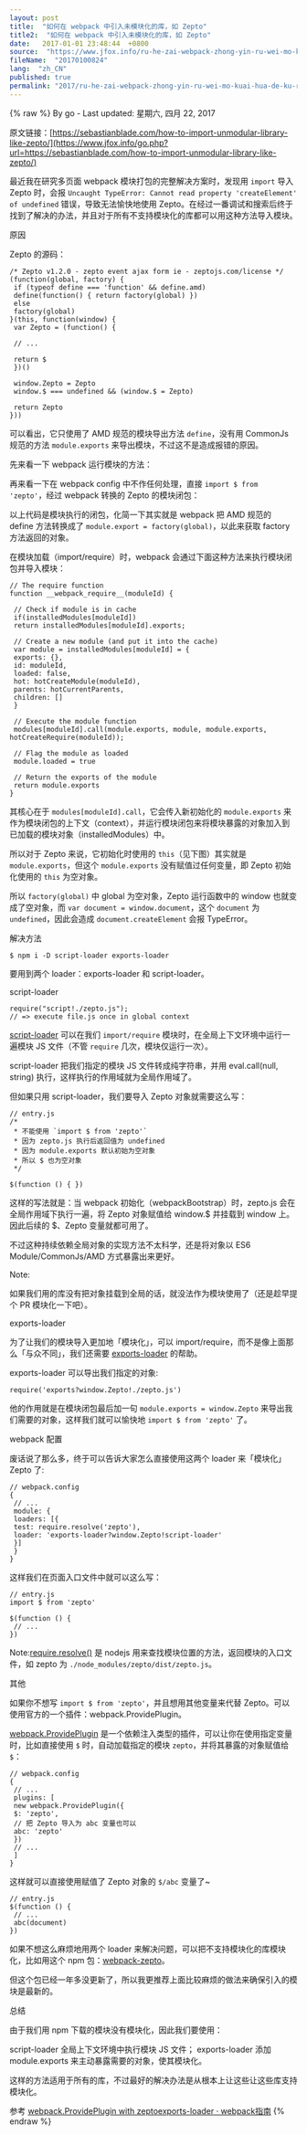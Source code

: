 ```yaml
---
layout: post
title:  "如何在 webpack 中引入未模块化的库，如 Zepto"
title2:  "如何在 webpack 中引入未模块化的库，如 Zepto"
date:   2017-01-01 23:48:44  +0800
source:  "https://www.jfox.info/ru-he-zai-webpack-zhong-yin-ru-wei-mo-kuai-hua-de-ku-ru-zepto.html"
fileName:  "20170100824"
lang:  "zh_CN"
published: true
permalink: "2017/ru-he-zai-webpack-zhong-yin-ru-wei-mo-kuai-hua-de-ku-ru-zepto.html"
---
```

{% raw %}
By go - Last updated: 星期六, 四月 22, 2017

原文链接：[https://sebastianblade.com/how-to-import-unmodular-library-like-zepto/](https://www.jfox.info/go.php?url=https://sebastianblade.com/how-to-import-unmodular-library-like-zepto/)

最近我在研究多页面 webpack 模块打包的完整解决方案时，发现用 `import` 导入 Zepto 时，会报 `Uncaught TypeError: Cannot read property 'createElement' of undefined` 错误，导致无法愉快地使用 Zepto。在经过一番调试和搜索后终于找到了解决的办法，并且对于所有不支持模块化的库都可以用这种方法导入模块。 

原因

Zepto 的源码：

    /* Zepto v1.2.0 - zepto event ajax form ie - zeptojs.com/license */
    (function(global, factory) {
     if (typeof define === 'function' && define.amd)
     define(function() { return factory(global) })
     else
     factory(global)
    }(this, function(window) {
     var Zepto = (function() {
    
     // ...
    
     return $
     })()
    
     window.Zepto = Zepto
     window.$ === undefined && (window.$ = Zepto)
    
     return Zepto
    }))
    

可以看出，它只使用了 AMD 规范的模块导出方法 `define`，没有用 CommonJs 规范的方法 `module.exports` 来导出模块，不过这不是造成报错的原因。

先来看一下 webpack 运行模块的方法： 

再来看一下在 webpack config 中不作任何处理，直接 `import $ from 'zepto'`，经过 webpack 转换的 Zepto 的模块闭包：

以上代码是模块执行的闭包，化简一下其实就是 webpack 把 AMD 规范的 define 方法转换成了 `module.export = factory(global)`，以此来获取 factory 方法返回的对象。

在模块加载（import/require）时，webpack 会通过下面这种方法来执行模块闭包并导入模块：

    // The require function
    function __webpack_require__(moduleId) {
    
     // Check if module is in cache
     if(installedModules[moduleId])
     return installedModules[moduleId].exports;
    
     // Create a new module (and put it into the cache)
     var module = installedModules[moduleId] = {
     exports: {},
     id: moduleId,
     loaded: false,
     hot: hotCreateModule(moduleId),
     parents: hotCurrentParents,
     children: []
     }
    
     // Execute the module function
     modules[moduleId].call(module.exports, module, module.exports, hotCreateRequire(moduleId));
    
     // Flag the module as loaded
     module.loaded = true
    
     // Return the exports of the module
     return module.exports
    }
    

其核心在于 `modules[moduleId].call`，它会传入新初始化的 `module.exports` 来作为模块闭包的上下文（context），并运行模块闭包来将模块暴露的对象加入到已加载的模块对象（installedModules）中。

所以对于 Zepto 来说，它初始化时使用的 `this`（见下图）其实就是 `module.exports`，但这个 `module.exports` 没有赋值过任何变量，即 Zepto 初始化使用的 `this` 为空对象。

所以 `factory(global)` 中 global 为空对象，Zepto 运行函数中的 window 也就变成了空对象，而 `var document = window.document`，这个 `document` 为 `undefined`，因此会造成 `document.createElement` 会报 TypeError。

解决方法

    $ npm i -D script-loader exports-loader
    

要用到两个 loader：exports-loader 和 script-loader。

script-loader

    require("script!./zepto.js"); 
    // => execute file.js once in global context
    

[script-loader](https://www.jfox.info/go.php?url=https://github.com/webpack/script-loader) 可以在我们 `import/require` 模块时，在全局上下文环境中运行一遍模块 JS 文件（不管 `require` 几次，模块仅运行一次）。

script-loader 把我们指定的模块 JS 文件转成纯字符串，并用 eval.call(null, string) 执行，这样执行的作用域就为全局作用域了。

但如果只用 script-loader，我们要导入 Zepto 对象就需要这么写：

    // entry.js
    /*
     * 不能使用 `import $ from 'zepto'`
     * 因为 zepto.js 执行后返回值为 undefined
     * 因为 module.exports 默认初始为空对象
     * 所以 $ 也为空对象
     */
    
    $(function () { })
    

这样的写法就是：当 webpack 初始化（webpackBootstrap）时，zepto.js 会在全局作用域下执行一遍，将 Zepto 对象赋值给 window.$ 并挂载到 window 上。因此后续的 $、Zepto 变量就都可用了。

不过这种持续依赖全局对象的实现方法不太科学，还是将对象以 ES6 Module/CommonJs/AMD 方式暴露出来更好。

Note:

如果我们用的库没有把对象挂载到全局的话，就没法作为模块使用了（还是趁早提个 PR 模块化一下吧）。

exports-loader

为了让我们的模块导入更加地「模块化」，可以 import/require，而不是像上面那么「与众不同」，我们还需要 [exports-loader](https://www.jfox.info/go.php?url=https://github.com/webpack/exports-loader) 的帮助。

exports-loader 可以导出我们指定的对象:

    require('exports?window.Zepto!./zepto.js') 
    

他的作用就是在模块闭包最后加一句 `module.exports = window.Zepto` 来导出我们需要的对象，这样我们就可以愉快地 `import $ from 'zepto'` 了。

webpack 配置

废话说了那么多，终于可以告诉大家怎么直接使用这两个 loader 来「模块化」Zepto 了:

    // webpack.config
    {
     // ...
     module: {
     loaders: [{
     test: require.resolve('zepto'),
     loader: 'exports-loader?window.Zepto!script-loader'
     }]
     }
    }
    

这样我们在页面入口文件中就可以这么写：

    // entry.js
    import $ from 'zepto'
    
    $(function () {
     // ...
    })
    

Note:[require.resolve()](https://www.jfox.info/go.php?url=https://nodejs.org/api/globals.html#globals_require_resolve) 是 nodejs 用来查找模块位置的方法，返回模块的入口文件，如 zepto 为 `./node_modules/zepto/dist/zepto.js`。

其他

如果你不想写 `import $ from 'zepto'`，并且想用其他变量来代替 Zepto。可以使用官方的一个插件：webpack.ProvidePlugin。

[webpack.ProvidePlugin](https://www.jfox.info/go.php?url=https://github.com/webpack/webpack/blob/54aa3cd0d6167943713491fd5e1110b777336be6/lib/ProvidePlugin.js) 是一个依赖注入类型的插件，可以让你在使用指定变量时，比如直接使用 `$` 时，自动加载指定的模块 `zepto`，并将其暴露的对象赋值给 `$`：

    // webpack.config
    {
     // ...
     plugins: [
     new webpack.ProvidePlugin({
     $: 'zepto',
     // 把 Zepto 导入为 abc 变量也可以
     abc: 'zepto'
     })
     // ...
     ]
    }
    

这样就可以直接使用赋值了 Zepto 对象的 `$/abc` 变量了~

    // entry.js
    $(function () {
     // ...
     abc(document)
    })
    

如果不想这么麻烦地用两个 loader 来解决问题，可以把不支持模块化的库模块化，比如用这个 npm 包：[webpack-zepto](https://www.jfox.info/go.php?url=https://www.npmjs.com/package/webpack-zepto)。

但这个包已经一年多没更新了，所以我更推荐上面比较麻烦的做法来确保引入的模块是最新的。

总结

由于我们用 npm 下载的模块没有模块化，因此我们要使用：

script-loader 全局上下文环境中执行模块 JS 文件； exports-loader 添加 module.exports 来主动暴露需要的对象，使其模块化。

这样的方法适用于所有的库，不过最好的解决办法是从根本上让这些让这些库支持模块化。

参考 [webpack.ProvidePlugin with zepto](https://www.jfox.info/go.php?url=http://stackoverflow.com/questions/35006730/webpack-provideplugin-with-zepto)[exports-loader · webpack指南](https://www.jfox.info/go.php?url=https://webpack.toobug.net/zh-cn/chapter4/exports-loader.html)
{% endraw %}